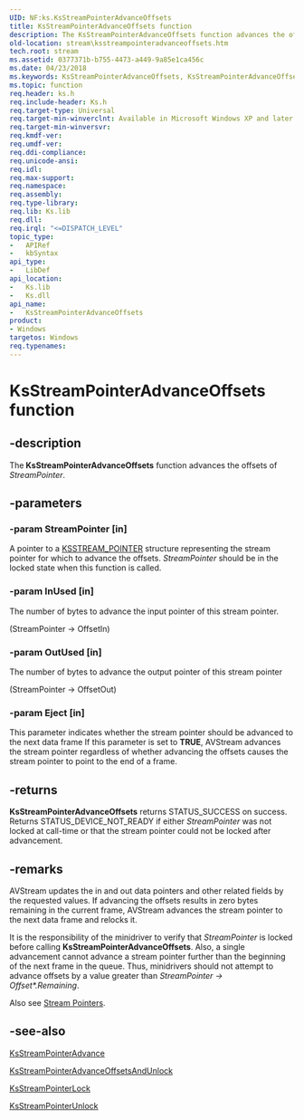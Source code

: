 ```yaml
---
UID: NF:ks.KsStreamPointerAdvanceOffsets
title: KsStreamPointerAdvanceOffsets function
description: The KsStreamPointerAdvanceOffsets function advances the offsets of StreamPointer.
old-location: stream\ksstreampointeradvanceoffsets.htm
tech.root: stream
ms.assetid: 0377371b-b755-4473-a449-9a85e1ca456c
ms.date: 04/23/2018
ms.keywords: KsStreamPointerAdvanceOffsets, KsStreamPointerAdvanceOffsets function [Streaming Media Devices], avfunc_31a73e93-c2b5-4867-9bb1-40090d0ea07e.xml, ks/KsStreamPointerAdvanceOffsets, stream.ksstreampointeradvanceoffsets
ms.topic: function
req.header: ks.h
req.include-header: Ks.h
req.target-type: Universal
req.target-min-winverclnt: Available in Microsoft Windows XP and later operating systems and DirectX 8.0 and later DirectX versions.
req.target-min-winversvr: 
req.kmdf-ver: 
req.umdf-ver: 
req.ddi-compliance: 
req.unicode-ansi: 
req.idl: 
req.max-support: 
req.namespace: 
req.assembly: 
req.type-library: 
req.lib: Ks.lib
req.dll: 
req.irql: "<=DISPATCH_LEVEL"
topic_type:
-	APIRef
-	kbSyntax
api_type:
-	LibDef
api_location:
-	Ks.lib
-	Ks.dll
api_name:
-	KsStreamPointerAdvanceOffsets
product:
- Windows
targetos: Windows
req.typenames: 
---
```


# KsStreamPointerAdvanceOffsets function


## -description


The<b> KsStreamPointerAdvanceOffsets</b> function advances the offsets of <i>StreamPointer</i>.


## -parameters




### -param StreamPointer [in]

A pointer to a <a href="https://msdn.microsoft.com/library/windows/hardware/ff567139">KSSTREAM_POINTER</a> structure representing the stream pointer for which to advance the offsets. <i>StreamPointer</i> should be in the locked state when this function is called.


### -param InUsed [in]

The number of bytes to advance the input pointer of this stream pointer. 

(StreamPointer -&gt; OffsetIn)


### -param OutUsed [in]

The number of bytes to advance the output pointer of this stream pointer 

(StreamPointer -&gt; OffsetOut)


### -param Eject [in]

This parameter indicates whether the stream pointer should be advanced to the next data frame If this parameter is set to <b>TRUE</b>, AVStream advances the stream pointer regardless of whether advancing the offsets causes the stream pointer to point to the end of a frame.


## -returns



<b>KsStreamPointerAdvanceOffsets</b> returns STATUS_SUCCESS on success. Returns STATUS_DEVICE_NOT_READY if either <i>StreamPointer</i> was not locked at call-time or that the stream pointer could not be locked after advancement.




## -remarks



AVStream updates the in and out data pointers and other related fields by the requested values. If advancing the offsets results in zero bytes remaining in the current frame, AVStream advances the stream pointer to the next data frame and relocks it.

It is the responsibility of the minidriver to verify that <i>StreamPointer</i> is locked before calling <b>KsStreamPointerAdvanceOffsets</b>. Also, a single advancement cannot advance a stream pointer further than the beginning of the next frame in the queue. Thus, minidrivers should not attempt to advance offsets by a value greater than <i>StreamPointer -&gt; Offset*.Remaining</i>. 

Also see <a href="https://msdn.microsoft.com/4bac68a0-34d2-431a-9ed9-8a42751a736f">Stream Pointers</a>. 




## -see-also




<a href="https://msdn.microsoft.com/library/windows/hardware/ff567125">KsStreamPointerAdvance</a>



<a href="https://msdn.microsoft.com/library/windows/hardware/ff567127">KsStreamPointerAdvanceOffsetsAndUnlock</a>



<a href="https://msdn.microsoft.com/library/windows/hardware/dn892390">KsStreamPointerLock</a>



<a href="https://msdn.microsoft.com/library/windows/hardware/ff567137">KsStreamPointerUnlock</a>
 

 


